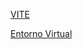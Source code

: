 [VITE](https://es.vitejs.dev/guide/)


[Entorno Virtual](https://stackblitz.com/edit/vitejs-vite-ptm6d2?file=index.html&terminal=dev)
